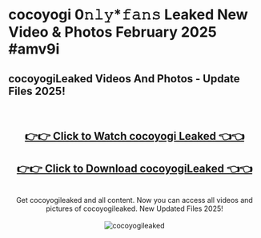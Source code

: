 # cocoyogi 0𝚗𝚕𝚢*𝚏𝚊𝚗𝚜 Leaked New Video & Photos February 2025 #amv9i

<h2>cocoyogiLeaked Videos And Photos - Update Files 2025!</h2>
<br>
<div align="center">
<h2><a href="https://mediaupload.pro?title=cocoyogi&ref=11F" rel="nofollow">👉👉 Click to Watch cocoyogi Leaked 👈👈</a></h2>
<h2><a href="https://mediaupload.pro?title=cocoyogi&ref=11F" rel="nofollow">👉👉 Click to Download cocoyogiLeaked 👈👈</a></h2>
<br>
Get cocoyogileaked and all content. Now you can access all videos and pictures of cocoyogileaked. New Updated Files 2025!
<br>
<br>
<a href="https://mediaupload.pro?title=cocoyogi&ref=11F" rel="nofollow" data-target="animated-image.originalLink"><img src="https://i.ibb.co/Gkj2r4b/banner.png" alt="cocoyogileaked" style="max-width: 100%; display: inline-block;" data-target="animated-image.originalImage"></a>
</div>
<br>

